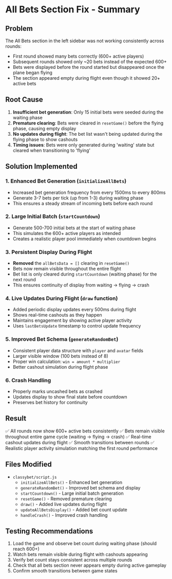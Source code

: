 # All Bets Section Fix - Summary

## Problem
The All Bets section in the left sidebar was not working consistently across rounds:
- First round showed many bets correctly (600+ active players)
- Subsequent rounds showed only ~20 bets instead of the expected 600+
- Bets were displayed before the round started but disappeared once the plane began flying
- The section appeared empty during flight even though it showed 20+ active bets

## Root Cause
1. **Insufficient bet generation**: Only 15 initial bets were seeded during the waiting phase
2. **Premature clearing**: Bets were cleared in `resetGame()` before the flying phase, causing empty display
3. **No updates during flight**: The bet list wasn't being updated during the flying phase to show cashouts
4. **Timing issues**: Bets were only generated during 'waiting' state but cleared when transitioning to 'flying'

## Solution Implemented

### 1. Enhanced Bet Generation (`initializeAllBets`)
- Increased bet generation frequency from every 1500ms to every 800ms
- Generate 3-7 bets per tick (up from 1-3) during waiting phase
- This ensures a steady stream of incoming bets before each round

### 2. Large Initial Batch (`startCountdown`)
- Generate 500-700 initial bets at the start of waiting phase
- This simulates the 600+ active players as intended
- Creates a realistic player pool immediately when countdown begins

### 3. Persistent Display During Flight
- **Removed** the `allBetsData = []` clearing in `resetGame()`
- Bets now remain visible throughout the entire flight
- Bet list is only cleared during `startCountdown` (waiting phase) for the next round
- This ensures continuity of display from waiting → flying → crash

### 4. Live Updates During Flight (`draw` function)
- Added periodic display updates every 500ms during flight
- Shows real-time cashouts as they happen
- Maintains engagement by showing active player activity
- Uses `lastBetsUpdate` timestamp to control update frequency

### 5. Improved Bet Schema (`generateRandomBet`)
- Consistent player data structure with `player` and `avatar` fields
- Larger visible window (100 bets instead of 8)
- Proper win calculation: `win = amount * multiplier`
- Better cashout simulation during flight phase

### 6. Crash Handling
- Properly marks uncashed bets as crashed
- Updates display to show final state before countdown
- Preserves bet history for continuity

## Result
✅ All rounds now show 600+ active bets consistently
✅ Bets remain visible throughout entire game cycle (waiting → flying → crash)
✅ Real-time cashout updates during flight
✅ Smooth transitions between rounds
✅ Realistic player activity simulation matching the first round performance

## Files Modified
- `classybet/script.js`
  - `initializeAllBets()` - Enhanced bet generation
  - `generateRandomBet()` - Improved bet schema and display
  - `startCountdown()` - Large initial batch generation
  - `resetGame()` - Removed premature clearing
  - `draw()` - Added live updates during flight
  - `updateAllBetsDisplay()` - Added bet count update
  - `handleCrash()` - Improved crash handling

## Testing Recommendations
1. Load the game and observe bet count during waiting phase (should reach 600+)
2. Watch bets remain visible during flight with cashouts appearing
3. Verify bet count stays consistent across multiple rounds
4. Check that all bets section never appears empty during active gameplay
5. Confirm smooth transitions between game states
